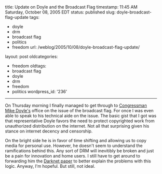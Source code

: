 title: Update on Doyle and the Broadcast Flag
timestamp: 11:45 AM Saturday, October 08, 2005 EDT
status: published
slug: doyle-broadcast-flag-update
tags:
- doyle
- drm
- broadcast flag
- politics
- freedom
url: /weblog/2005/10/08/doyle-broadcast-flag-update/

layout: post
oldcategories:
- freedom
oldtags:
- broadcast flag
- doyle
- drm
- freedom
- politics
wordpress_id: '236'

---

On Thursday morning I finally managed to get through to
[Congressman Mike Doyle's](http://www.house.gov/doyle/) office on the
issue of the broadcast flag.  For once I was even able to speak to his
technical aide on the issue.  The basic gist that I got was that representative Doyle favors the need to
protect copyrighted work from unauthorized distribution on the internet.  Not all that surprising given
his stance on internet decency and censorship.

On the bright side he is in favor of time shifting and allowing us to copy media for personal use.  However,
he doesn't seem to understand the ramifications behind this.  Any sort of DRM will inevitibly be broken
and just be a pain for innovation and home users.  I still have to get around to forwarding him the
[Darknet paper](http://crypto.stanford.edu/DRM2002/darknet5.doc) to better explain the problems
with this logic.  Anyway, I'm hopeful.  But still, not ideal.

